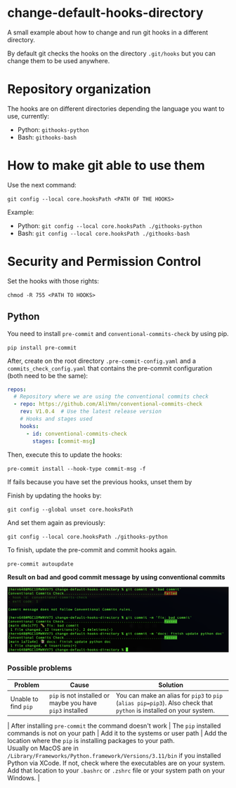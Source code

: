 # change-default-hooks-directory

A small example about how to change and run git hooks in a different directory.

By default git checks the hooks on the directory `.git/hooks` but you can change them to be used anywhere.

# Repository organization

The hooks are on different directories depending the language you want to use, currently:

- Python: `githooks-python`
- Bash: `githooks-bash`

# How to make git able to use them

Use the next command:

`git config --local core.hooksPath <PATH OF THE HOOKS>`

Example:

- Python: `git config --local core.hooksPath ./githooks-python`
- Bash: `git config --local core.hooksPath ./githooks-bash`

# Security and Permission Control

Set the hooks with those rights:

`chmod -R 755 <PATH TO HOOKS>`

## Python

You need to install `pre-commit` and `conventional-commits-check` by using pip.

`pip install pre-commit`

After, create on the root directory `.pre-commit-config.yaml` and a `commits_check_config.yaml` that contains the pre-commit configuration (both need to be the same):

```yml
repos:
  # Repository where we are using the conventional commits check
  - repo: https://github.com/AliYmn/conventional-commits-check
    rev: V1.0.4  # Use the latest release version
    # Hooks and stages used
    hooks:
      - id: conventional-commits-check
        stages: [commit-msg]
```

Then, execute this to update the hooks:

`pre-commit install --hook-type commit-msg -f`

If fails because you have set the previous hooks, unset them by 

Finish by updating the hooks by:

`git config --global unset core.hooksPath`

And set them again as previously:

`git config --local core.hooksPath ./githooks-python`

To finish, update the pre-commit and commit hooks again.

`pre-commit autoupdate`

**Result on bad and good commit message by using conventional commits**

![alt example of bad and good commit](./img/python_hooks.png)

### Possible problems

| Problem | Cause | Solution |
| ------- | ----- | -------- |
| Unable to find `pip` | `pip` is not installed or maybe you have `pip3` installed | You can make an alias for `pip3` to `pip` (`alias pip=pip3`). Also check that `python` is installed on your system. |

| After installing `pre-commit` the command doesn't work | The `pip` installed commands is not on your path | Add it to the systems or user path | Add the location where the `pip` is installing packages to your path.<br>Usually on MacOS are in `/Library/Frameworks/Python.framework/Versions/3.11/bin` if you installed Python via XCode. If not, check where the executables are on your system.<br>Add that location to your `.bashrc` or `.zshrc` file or your system path on your Windows. |



